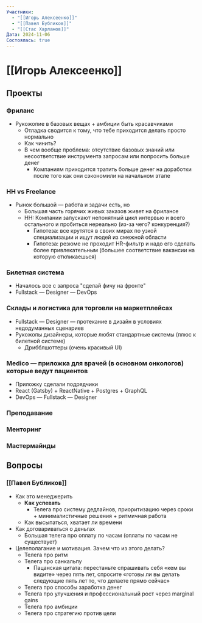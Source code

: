 ```yaml
---
Участники:
  - "[[Игорь Алексеенко]]"
  - "[[Павел Бубликов]]"
  - "[[Стас Харламов]]"
Дата: 2024-11-06
Состоялась: true
---
```

# [[Игорь Алексеенко]]
## Проекты
### Фриланс
- Рукожопие в базовых вещах + амбиции быть красавчиками
	- Отладка сводится к тому, что тебе приходится делать просто нормально
	- Как чинить?
	- В чем вообще проблема: отсутствие базовых знаний или несоответствие инструмента запросам или попросить больше денег
		- Компаниям приходится тратить больше денег на доработки после того как они сэкономили на начальном этапе
### HH vs Freelance
- Рынок большой — работа и задачи есть, но
	- Большая часть горячих живых заказов живет на фрилансе
	- HH: Компании запускают непонятный цикл интервью и всего остального и пробиться нереально (из-за чего? конкуренция?)
		- Гипотеза: все крутятся в своих мирах по узкой специализации и ищут людей из смежной области
		- Гипотеза: резюме не проходит HR-фильтр и надо его сделать более привлекательным (большее соответствие вакансии на которую откликаешься)

### Билетная система 
- Началось все с запроса "сделай фичу на фронте"
- Fullstack — Designer — DevOps
### Склады и логистика для торговли на маркетплейсах
- Fullstack — Designer — протекание в дизайн в условиях недодуманных сценариев
- Рукожопы дизайнеры, которые любят стандартные системы (плюс к билетной системе)
	- Дрибблшоттеры (очень красивый UI)
### Medico — приложка для врачей (в основном онкологов) которые ведут пациентов
- Приложку сделали подрядчики
- React (Gatsby) + ReactNative + Postgres + GraphQL
- DevOps — Fullstack — Designer

### Преподавание

### Менторинг

### Мастермайнды

## Вопросы 
### [[Павел Бубликов]]
- Как это менеджерить
	- **Как успевать**
		- Телега про систему дедлайнов, приоритизацию через сроки + минималистичные решения + ритмичная работа
	- Как высыпаться, хватает ли времени
- Как договариваться о деньгах
	- Большая телега про оплату по часам (оплаты по часам не существует)
- Целеполагание и мотивация. Зачем что из этого делать?
	- Телега про ритм
	- Телега про санкальпу
		- Пацанская цитата: перестаньте спрашивать себя «кем вы видите» через пять лет, спросите «готовы ли вы делать следующие пять лет то, что делаете прямо сейчас»
	- Телега про способы заработка денег
	- Телега про улучшения и профессиональный рост через marginal gains
	- Телега про амбиции
	- Телега про стратегию против цели
